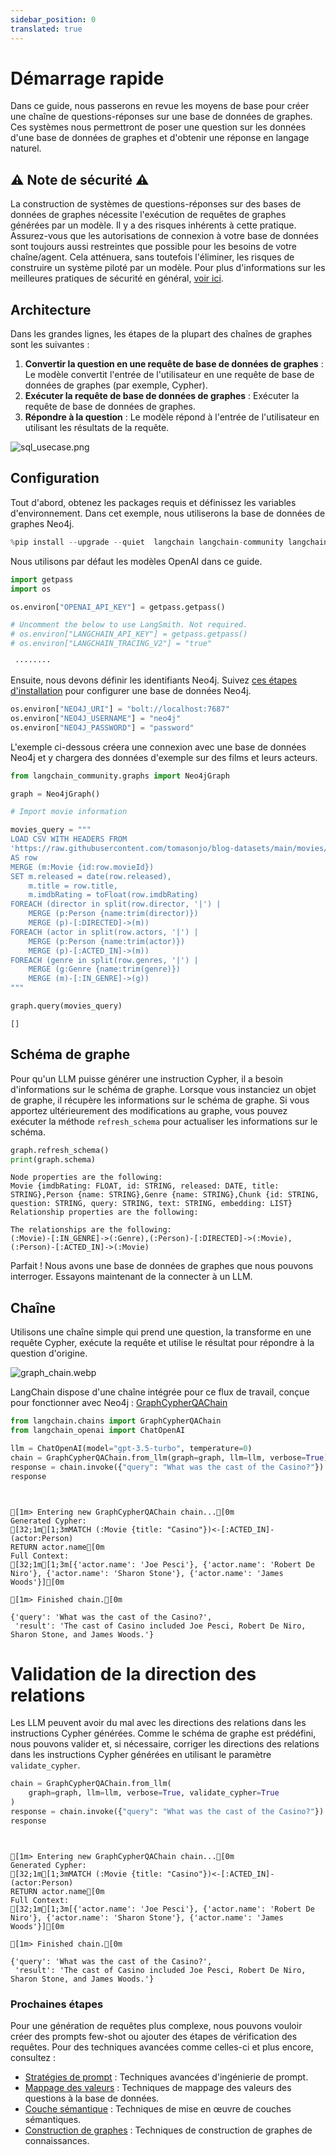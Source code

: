 ```yaml
---
sidebar_position: 0
translated: true
---
```


# Démarrage rapide

Dans ce guide, nous passerons en revue les moyens de base pour créer une chaîne de questions-réponses sur une base de données de graphes. Ces systèmes nous permettront de poser une question sur les données d'une base de données de graphes et d'obtenir une réponse en langage naturel.

## ⚠️ Note de sécurité ⚠️

La construction de systèmes de questions-réponses sur des bases de données de graphes nécessite l'exécution de requêtes de graphes générées par un modèle. Il y a des risques inhérents à cette pratique. Assurez-vous que les autorisations de connexion à votre base de données sont toujours aussi restreintes que possible pour les besoins de votre chaîne/agent. Cela atténuera, sans toutefois l'éliminer, les risques de construire un système piloté par un modèle. Pour plus d'informations sur les meilleures pratiques de sécurité en général, [voir ici](/docs/security).

## Architecture

Dans les grandes lignes, les étapes de la plupart des chaînes de graphes sont les suivantes :

1. **Convertir la question en une requête de base de données de graphes** : Le modèle convertit l'entrée de l'utilisateur en une requête de base de données de graphes (par exemple, Cypher).
2. **Exécuter la requête de base de données de graphes** : Exécuter la requête de base de données de graphes.
3. **Répondre à la question** : Le modèle répond à l'entrée de l'utilisateur en utilisant les résultats de la requête.

![sql_usecase.png](../../../../../../static/img/graph_usecase.png)

## Configuration

Tout d'abord, obtenez les packages requis et définissez les variables d'environnement.
Dans cet exemple, nous utiliserons la base de données de graphes Neo4j.

```python
%pip install --upgrade --quiet  langchain langchain-community langchain-openai neo4j
```

Nous utilisons par défaut les modèles OpenAI dans ce guide.

```python
import getpass
import os

os.environ["OPENAI_API_KEY"] = getpass.getpass()

# Uncomment the below to use LangSmith. Not required.
# os.environ["LANGCHAIN_API_KEY"] = getpass.getpass()
# os.environ["LANGCHAIN_TRACING_V2"] = "true"
```

```output
 ········
```

Ensuite, nous devons définir les identifiants Neo4j.
Suivez [ces étapes d'installation](https://neo4j.com/docs/operations-manual/current/installation/) pour configurer une base de données Neo4j.

```python
os.environ["NEO4J_URI"] = "bolt://localhost:7687"
os.environ["NEO4J_USERNAME"] = "neo4j"
os.environ["NEO4J_PASSWORD"] = "password"
```

L'exemple ci-dessous créera une connexion avec une base de données Neo4j et y chargera des données d'exemple sur des films et leurs acteurs.

```python
from langchain_community.graphs import Neo4jGraph

graph = Neo4jGraph()

# Import movie information

movies_query = """
LOAD CSV WITH HEADERS FROM
'https://raw.githubusercontent.com/tomasonjo/blog-datasets/main/movies/movies_small.csv'
AS row
MERGE (m:Movie {id:row.movieId})
SET m.released = date(row.released),
    m.title = row.title,
    m.imdbRating = toFloat(row.imdbRating)
FOREACH (director in split(row.director, '|') |
    MERGE (p:Person {name:trim(director)})
    MERGE (p)-[:DIRECTED]->(m))
FOREACH (actor in split(row.actors, '|') |
    MERGE (p:Person {name:trim(actor)})
    MERGE (p)-[:ACTED_IN]->(m))
FOREACH (genre in split(row.genres, '|') |
    MERGE (g:Genre {name:trim(genre)})
    MERGE (m)-[:IN_GENRE]->(g))
"""

graph.query(movies_query)
```

```output
[]
```

## Schéma de graphe

Pour qu'un LLM puisse générer une instruction Cypher, il a besoin d'informations sur le schéma de graphe. Lorsque vous instanciez un objet de graphe, il récupère les informations sur le schéma de graphe. Si vous apportez ultérieurement des modifications au graphe, vous pouvez exécuter la méthode `refresh_schema` pour actualiser les informations sur le schéma.

```python
graph.refresh_schema()
print(graph.schema)
```

```output
Node properties are the following:
Movie {imdbRating: FLOAT, id: STRING, released: DATE, title: STRING},Person {name: STRING},Genre {name: STRING},Chunk {id: STRING, question: STRING, query: STRING, text: STRING, embedding: LIST}
Relationship properties are the following:

The relationships are the following:
(:Movie)-[:IN_GENRE]->(:Genre),(:Person)-[:DIRECTED]->(:Movie),(:Person)-[:ACTED_IN]->(:Movie)
```

Parfait ! Nous avons une base de données de graphes que nous pouvons interroger. Essayons maintenant de la connecter à un LLM.

## Chaîne

Utilisons une chaîne simple qui prend une question, la transforme en une requête Cypher, exécute la requête et utilise le résultat pour répondre à la question d'origine.

![graph_chain.webp](../../../../../../static/img/graph_chain.webp)

LangChain dispose d'une chaîne intégrée pour ce flux de travail, conçue pour fonctionner avec Neo4j : [GraphCypherQAChain](/docs/integrations/graphs/neo4j_cypher)

```python
from langchain.chains import GraphCypherQAChain
from langchain_openai import ChatOpenAI

llm = ChatOpenAI(model="gpt-3.5-turbo", temperature=0)
chain = GraphCypherQAChain.from_llm(graph=graph, llm=llm, verbose=True)
response = chain.invoke({"query": "What was the cast of the Casino?"})
response
```

```output


[1m> Entering new GraphCypherQAChain chain...[0m
Generated Cypher:
[32;1m[1;3mMATCH (:Movie {title: "Casino"})<-[:ACTED_IN]-(actor:Person)
RETURN actor.name[0m
Full Context:
[32;1m[1;3m[{'actor.name': 'Joe Pesci'}, {'actor.name': 'Robert De Niro'}, {'actor.name': 'Sharon Stone'}, {'actor.name': 'James Woods'}][0m

[1m> Finished chain.[0m
```

```output
{'query': 'What was the cast of the Casino?',
 'result': 'The cast of Casino included Joe Pesci, Robert De Niro, Sharon Stone, and James Woods.'}
```

# Validation de la direction des relations

Les LLM peuvent avoir du mal avec les directions des relations dans les instructions Cypher générées. Comme le schéma de graphe est prédéfini, nous pouvons valider et, si nécessaire, corriger les directions des relations dans les instructions Cypher générées en utilisant le paramètre `validate_cypher`.

```python
chain = GraphCypherQAChain.from_llm(
    graph=graph, llm=llm, verbose=True, validate_cypher=True
)
response = chain.invoke({"query": "What was the cast of the Casino?"})
response
```

```output


[1m> Entering new GraphCypherQAChain chain...[0m
Generated Cypher:
[32;1m[1;3mMATCH (:Movie {title: "Casino"})<-[:ACTED_IN]-(actor:Person)
RETURN actor.name[0m
Full Context:
[32;1m[1;3m[{'actor.name': 'Joe Pesci'}, {'actor.name': 'Robert De Niro'}, {'actor.name': 'Sharon Stone'}, {'actor.name': 'James Woods'}][0m

[1m> Finished chain.[0m
```

```output
{'query': 'What was the cast of the Casino?',
 'result': 'The cast of Casino included Joe Pesci, Robert De Niro, Sharon Stone, and James Woods.'}
```

### Prochaines étapes

Pour une génération de requêtes plus complexe, nous pouvons vouloir créer des prompts few-shot ou ajouter des étapes de vérification des requêtes. Pour des techniques avancées comme celles-ci et plus encore, consultez :

* [Stratégies de prompt](/docs/use_cases/graph/prompting) : Techniques avancées d'ingénierie de prompt.
* [Mappage des valeurs](/docs/use_cases/graph/mapping) : Techniques de mappage des valeurs des questions à la base de données.
* [Couche sémantique](/docs/use_cases/graph/semantic) : Techniques de mise en œuvre de couches sémantiques.
* [Construction de graphes](/docs/use_cases/graph/constructing) : Techniques de construction de graphes de connaissances.
